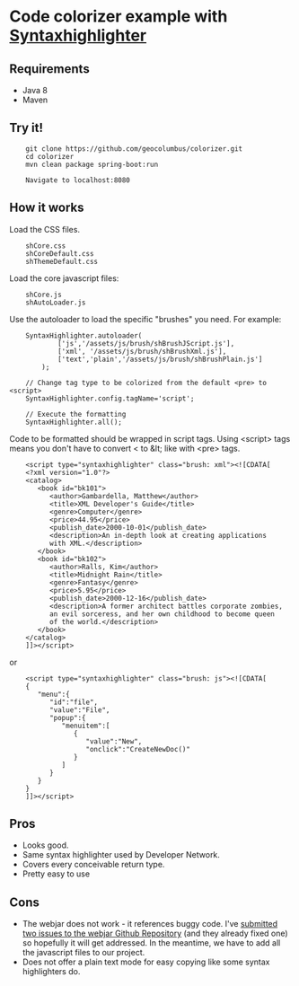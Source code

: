 # Code colorizer example with [Syntaxhighlighter](http://alexgorbatchev.com/SyntaxHighlighter/)

## Requirements

* Java 8
* Maven

## Try it!

        git clone https://github.com/geocolumbus/colorizer.git
        cd colorizer
        mvn clean package spring-boot:run

        Navigate to localhost:8080

## How it works

Load the CSS files.

        shCore.css
        shCoreDefault.css
        shThemeDefault.css
        
Load the core javascript files:

        shCore.js
        shAutoLoader.js

Use the autoloader to load the specific "brushes" you need. For example:

        SyntaxHighlighter.autoloader(
                ['js','/assets/js/brush/shBrushJScript.js'],
                ['xml', '/assets/js/brush/shBrushXml.js'],
                ['text','plain','/assets/js/brush/shBrushPlain.js']
            );
        
        // Change tag type to be colorized from the default <pre> to <script>
        SyntaxHighlighter.config.tagName='script';
        
        // Execute the formatting
        SyntaxHighlighter.all();
       

Code to be formatted should be wrapped in script tags. Using &lt;script&gt; tags means you don't have to convert < to &amp;lt; like with &lt;pre&gt; tags.

        <script type="syntaxhighlighter" class="brush: xml"><![CDATA[
        <?xml version="1.0"?>
        <catalog>
           <book id="bk101">
              <author>Gambardella, Matthew</author>
              <title>XML Developer's Guide</title>
              <genre>Computer</genre>
              <price>44.95</price>
              <publish_date>2000-10-01</publish_date>
              <description>An in-depth look at creating applications 
              with XML.</description>
           </book>
           <book id="bk102">
              <author>Ralls, Kim</author>
              <title>Midnight Rain</title>
              <genre>Fantasy</genre>
              <price>5.95</price>
              <publish_date>2000-12-16</publish_date>
              <description>A former architect battles corporate zombies, 
              an evil sorceress, and her own childhood to become queen 
              of the world.</description>
           </book>
        </catalog>
        ]]></script>
        
or

        <script type="syntaxhighlighter" class="brush: js"><![CDATA[
        {  
           "menu":{  
              "id":"file",
              "value":"File",
              "popup":{  
                 "menuitem":[  
                    {  
                       "value":"New",
                       "onclick":"CreateNewDoc()"
                    }
                 ]
              }
           }
        }
        ]]></script>

## Pros

* Looks good.
* Same syntax highlighter used by Developer Network.
* Covers every conceivable return type.
* Pretty easy to use

## Cons

* The webjar does not work - it references buggy code. I've [submitted two issues to the webjar Github Repository](https://github.com/webjars/syntaxhighlighter/issues) (and they already fixed one) so hopefully it will get addressed. In the meantime, we have to add all the javascript files to our project.
* Does not offer a plain text mode for easy copying like some syntax highlighters do.

